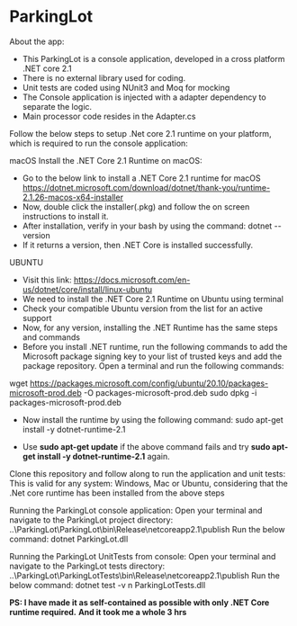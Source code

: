 # ParkingLot
About the app:
- This ParkingLot is a console application, developed in a cross platform .NET core 2.1
- There is no external library used for coding.
- Unit tests are coded using NUnit3 and Moq for mocking
- The Console application is injected with a adapter dependency to separate the logic.
- Main processor code resides in the Adapter.cs

Follow the below steps to setup .Net core 2.1 runtime on your platform, which is required to run the console application:

macOS
Install the .NET Core 2.1 Runtime on macOS:
- Go to the below link to install a .NET Core 2.1 runtime for macOS
 https://dotnet.microsoft.com/download/dotnet/thank-you/runtime-2.1.26-macos-x64-installer
- Now, double click the installer(.pkg) and follow the on screen instructions to install it.
- After installation, verify in your bash by using the command:
  dotnet --version
- If it returns a version, then .NET Core is installed successfully.

UBUNTU
- Visit this link: https://docs.microsoft.com/en-us/dotnet/core/install/linux-ubuntu
- We need to install the .NET Core 2.1 Runtime on Ubuntu using terminal
- Check your compatible Ubuntu version from the list for an active support
- Now, for any version, installing the .NET Runtime has the same steps and commands
- Before you install .NET runtime, run the following commands to add the Microsoft package signing key to your list of trusted keys and add the   
  package repository. Open a terminal and run the following commands:

wget https://packages.microsoft.com/config/ubuntu/20.10/packages-microsoft-prod.deb -O packages-microsoft-prod.deb
sudo dpkg -i packages-microsoft-prod.deb

- Now install the runtime by using the following command:
sudo apt-get install -y dotnet-runtime-2.1

- Use **sudo apt-get update** if the above command fails and try **sudo apt-get install -y dotnet-runtime-2.1** again.

Clone this repository and follow along to run the application and unit tests:
This is valid for any system: Windows, Mac or Ubuntu, considering that the .Net core runtime has been installed from the above steps

Running the ParkingLot console application:
Open your terminal and navigate to the ParkingLot project directory:
..\ParkingLot\ParkingLot\bin\Release\netcoreapp2.1\publish
Run the below command:
 dotnet ParkingLot.dll
 <Paste the input file location>


Running the ParkingLot UnitTests from console:
Open your terminal and navigate to the ParkingLot tests directory:
..\ParkingLot\ParkingLotTests\bin\Release\netcoreapp2.1\publish
Run the below command:
 dotnet test -v n ParkingLotTests.dll
 
**PS: I have made it as self-contained as possible with only .NET Core runtime required.**
**And it took me a whole 3 hrs**
